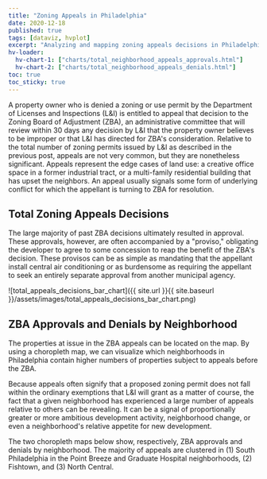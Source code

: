 ```yaml
---
title: "Zoning Appeals in Philadelphia"
date: 2020-12-18
published: true
tags: [dataviz, hvplot]
excerpt: "Analyzing and mapping zoning appeals decisions in Philadelphia."
hv-loader:
  hv-chart-1: ["charts/total_neighborhood_appeals_approvals.html"]
  hv-chart-2: ["charts/total_neighborhood_appeals_denials.html"]
toc: true
toc_sticky: true
---
```


A property owner who is denied a zoning or use permit by the Department of Licenses and Inspections (L&I) is entitled to appeal that decision to the Zoning Board of Adjustment (ZBA), an administrative committee that will review within 30 days any decision by L&I that the property owner believes to be improper or that L&I has directed for ZBA's consideration. Relative to the total number of zoning permits issued by L&I as described in the previous post, appeals are not very common, but they are nonetheless significant. Appeals represent the edge cases of land use: a creative office space in a former industrial tract, or a multi-family residential building that has upset the neighbors. An appeal usually signals some form of underlying conflict for which the appellant is turning to ZBA for resolution.

## Total Zoning Appeals Decisions

The large majority of past ZBA decisions ultimately resulted in approval. These approvals, however, are often accompanied by a "proviso," obligating the developer to agree to some concession to reap the benefit of the ZBA's decision. These provisos can be as simple as mandating that the appellant install central air conditioning or as burdensome as requiring the appellant to seek an entirely separate approval from another municipal agency.

![total_appeals_decisions_bar_chart]({{ site.url }}{{ site.baseurl }}/assets/images/total_appeals_decisions_bar_chart.png)

## ZBA Approvals and Denials by Neighborhood

The properties at issue in the ZBA appeals can be located on the map. By using a choropleth map, we can visualize which neighborhoods in Philadelphia contain higher numbers of properties subject to appeals before the ZBA. 

Because appeals often signify that a proposed zoning permit does not fall within the ordinary exemptions that L&I will grant as a matter of course, the fact that a given neighborhood has experienced a large number of appeals relative to others can be revealing. It can be a signal of proportionally greater or more ambitious development activity, neighborhood change, or even a neighborhood's relative appetite for new development.

The two choropleth maps below show, respectively, ZBA approvals and denials by neighborhood. The majority of appeals are clustered in (1) South Philadelphia in the Point Breeze and Graduate Hospital neighborhoods, (2) Fishtown, and (3) North Central.

<div id="hv-chart-1" style="height: 300px"></div>

<div id="hv-chart-2" style="height: 300px"></div>

